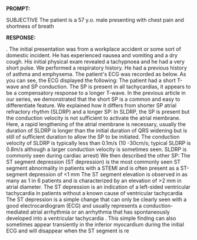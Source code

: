 **PROMPT:**

SUBJECTIVE The patient is a 57 y.o. male presenting with chest pain and shortness of breath

**RESPONSE:**

 . The initial presentation was from a workplace accident or some sort of domestic incident. He has experienced nausea and vomiting and a dry cough. His initial physical exam revealed a tachypnoea and he had a very short pulse. We performed a respiratory history. He had a previous history of asthma and emphysema. The patient's ECG was recorded as below.  As you can see, the ECG displayed the following:  The patient had a short T-wave and SP conduction.   The SP is present in all tachycardias, it appears to be a compensatory response to a longer T-wave.  In the previous article in our series, we demonstrated that the short SP is a common and easy to differentiate feature.   We explained how it differs from shorter SP atrial refractory rhythm (SLDRP) and a longer SP:  In SLDRP, the SP is present but the conduction velocity is not sufficient to activate the atrial membrane. Here, a rapid lengthening of the atrial membrane is necessary, usually the duration of SLDRP is longer than the initial duration of QRS widening but is still of sufficient duration to allow the SP to be initiated. The conduction velocity of SLDRP is typically less than 0.1m/s (10 -30cm/s; typical SLDRP is 0.8m/s although a larger conduction velocity is sometimes seen. SLDRP is commonly seen during cardiac arrest)   We then described the other SP:  The ST segment depression (ST depression) is the most commonly seen ST segment abnormality in patients with a STEMI and is often present as a ST-segment depression of <1 mm  The ST segment elevation is observed in as many as 1 in 6 patients and is characterized by an elevation of >2 mm in atrial diameter.  The ST depression is an indication of a left-sided ventricular tachycardia in patients without a known cause of ventricular tachycardia   The ST depression is a simple change that can only be clearly seen with a good electrocardiogram (ECG) and usually represents a conduction-mediated atrial arrhythmia or an arrhythmia that has spontaneously developed into a ventricular tachycardia . This simple finding can also sometimes appear transiently in the inferior myocardium during the initial ECG and will disappear when the ST segment is re